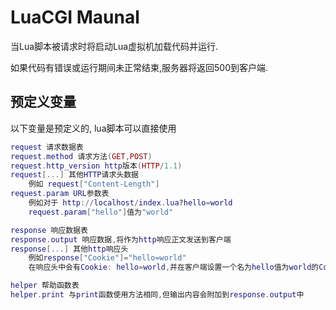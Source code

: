 # LuaCGI Maunal

当Lua脚本被请求时将启动Lua虚拟机加载代码并运行.

如果代码有错误或运行期间未正常结束,服务器将返回500到客户端.

## 预定义变量

以下变量是预定义的, lua脚本可以直接使用

```lua
request 请求数据表
request.method 请求方法(GET,POST)
request.http_version http版本(HTTP/1.1)
request[...] 其他HTTP请求头数据
    例如 request["Content-Length"]
request.param URL参数表
    例如对于 http://localhost/index.lua?hello=world
    request.param["hello"]值为"world"
```

```lua
response 响应数据表
response.output 响应数据,将作为http响应正文发送到客户端
response[...] 其他http响应头
    例如response["Cookie"]="hello=world"
    在响应头中会有Cookie: hello=world,并在客户端设置一个名为hello值为world的Cookie.
```

```lua
helper 帮助函数表
helper.print 与print函数使用方法相同,但输出内容会附加到response.output中
```


